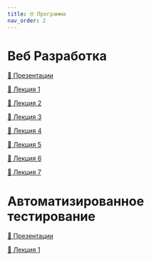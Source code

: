 ```yaml
---
title: 🤓 Программа
nav_order: 2
---
```


# Веб Разработка

[📼 Презентации](https://drive.google.com/drive/folders/1_Dke8vWdQPt6HCNbegUXQ45aZf7O4hds?usp=sharing)

[💾 Лекция 1](https://bbb.ssau.ru:8443/playback/presentation/2.3/5fdab412d456fb67a87df8140fbc8ccb3fa191ff-1670250968587) <br>

[💾 Лекция 2](https://bbb.ssau.ru:8443/playback/presentation/2.3/5fdab412d456fb67a87df8140fbc8ccb3fa191ff-1670849618718) <br>

[💾 Лекция 3](https://bbb.ssau.ru:8443/playback/presentation/2.3/5fdab412d456fb67a87df8140fbc8ccb3fa191ff-1675688308593) <br>

[💾 Лекция 4](https://bbb.ssau.ru:8443/playback/presentation/2.3/5fdab412d456fb67a87df8140fbc8ccb3fa191ff-1676293349759) <br>

[💾 Лекция 5](https://bbb.ssau.ru:8443/playback/presentation/2.3/5fdab412d456fb67a87df8140fbc8ccb3fa191ff-1676897986363) <br>

[💾 Лекция 6](https://bbb.ssau.ru:8443/playback/presentation/2.3/5fdab412d456fb67a87df8140fbc8ccb3fa191ff-1677502898426) <br>

[💾 Лекция 7](https://bbb.ssau.ru:8443/playback/presentation/2.3/5fdab412d456fb67a87df8140fbc8ccb3fa191ff-1678107788186) <br>


# Автоматизированное тестирование

[📼 Презентации](https://drive.google.com/drive/folders/1R6k99ptCsdzKSN4kcwlpLzhBvOkkNQFX?usp=sharing)

[💾 Лекция 1](https://bbb.ssau.ru:8443/playback/presentation/2.3/927776d99d6ce2004e47e3da7fefb120027eda46-1670244102937)

